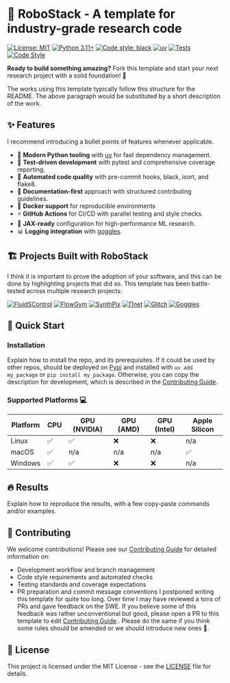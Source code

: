 # 🤖 RoboStack - A template for industry-grade research code

[![License: MIT](https://img.shields.io/badge/License-MIT-yellow.svg)](https://opensource.org/licenses/MIT)
[![Python 3.11+](https://img.shields.io/badge/python-3.11+-blue.svg)](https://www.python.org/downloads/)
[![Code style: black](https://img.shields.io/badge/code%20style-black-000000.svg)](https://github.com/psf/black)
[![uv](https://img.shields.io/endpoint?url=https://raw.githubusercontent.com/astral-sh/uv/main/assets/badge/v0.json)](https://github.com/astral-sh/uv)
[![Tests](https://github.com/antonioterpin/robostack/actions/workflows/test.yaml/badge.svg)](https://github.com/antonioterpin/robostack/actions/workflows/test.yaml)
[![Code Style](https://github.com/antonioterpin/robostack/actions/workflows/code-style.yaml/badge.svg)](https://github.com/antonioterpin/robostack/actions/workflows/code-style.yaml)

**Ready to build something amazing?** Fork this template and start your next research project with a solid foundation! 🚀

The works using this template typically follow this structure for the README. The above paragraph would be substituted by a short description of the work.

## ✨ Features
I recommend introducing a bullet points of features whenever applicable.
- 🚀 **Modern Python tooling** with [uv](https://github.com/astral-sh/uv) for fast dependency management.
- 🧪 **Test-driven development** with pytest and comprehensive coverage reporting.
- 🔧 **Automated code quality** with pre-commit hooks, black, isort, and flake8.
- 📝 **Documentation-first** approach with structured contributing guidelines.
- 🐳 **Docker support** for reproducible environments
- ⚡ **GitHub Actions** for CI/CD with parallel testing and style checks.
- 🎯 **JAX-ready** configuration for high-performance ML research.
- 📊 **Logging integration** with [goggles](https://github.com/antonioterpin/goggles).

## 🏗️ Projects Built with RoboStack
I think it is important to prove the adoption of your software, and this can be done by highlighting projects that did so. This template has been battle-tested across multiple research projects:

[![FluidSControl](https://img.shields.io/badge/GitHub-antonioterpin%2Ffluidscontrol-2ea44f?logo=github)](https://github.com/antonioterpin/fluidscontrol)
[![FlowGym](https://img.shields.io/badge/GitHub-antonioterpin%2Fflowgym-2ea44f?logo=github)](https://github.com/antonioterpin/flowgym)
[![SynthPix](https://img.shields.io/badge/GitHub-antonioterpin%2Fsynthpix-2ea44f?logo=github)](https://github.com/antonioterpin/synthpix)
[![Πnet](https://img.shields.io/badge/GitHub-antonioterpin%2Fpinet-2ea44f?logo=github)](https://github.com/antonioterpin/pinet)
[![Glitch](https://img.shields.io/badge/GitHub-antonioterpin%2Fglitch-2ea44f?logo=github)](https://github.com/antonioterpin/glitch)
[![Goggles](https://img.shields.io/badge/GitHub-antonioterpin%2Fgoggles-2ea44f?logo=github)](https://github.com/antonioterpin/goggles)

## 🚀 Quick Start

### Installation
Explain how to install the repo, and its prerequisites. If it could be used by other repos, should be deployed on [Pypi](https://pypi.org/) and installed with `uv add my_package` or `pip install my_package`. Otherwise, you can copy the description for development, which is described in the [Contributing Guide](./CONTRIBUTING.md).

### Supported Platforms 💻

| Platform | CPU | GPU (NVIDIA) | GPU (AMD) | GPU (Intel) | Apple Silicon |
|----------|-----|-------------|-----------|-------------|---------------|
| Linux    | ✅   | ✅          | ❌         | ❌          | n/a           |
| macOS    | ✅   | n/a         | n/a       | n/a         | ✅            |
| Windows  | ✅   | ✅          | ❌         | ❌          | n/a           |

## 🔥 Results
Explain how to reproduce the results, with a few copy-paste commands and/or examples.

## 🤝 Contributing

We welcome contributions! Please see our [Contributing Guide](CONTRIBUTING.md) for detailed information on:
- Development workflow and branch management
- Code style requirements and automated checks
- Testing standards and coverage expectations
- PR preparation and commit message conventions
I postponed writing this template for quite too long. Over time I may have reviewed a tons of PRs and gave feedback on the SWE. If you believe some of this feedback was rather unconventional but good, please open a PR to this template to edit [Contributing Guide](./CONTRIBUTING.md).. Please do the same if you think some rules should be amended or we should introduce new ones 🙏.

## 📄 License

This project is licensed under the MIT License - see the [LICENSE](LICENSE) file for details.
